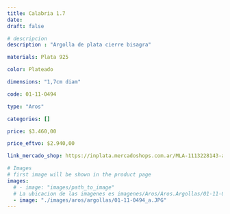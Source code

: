 ```yaml
---
title: Calabria 1.7
date: 
draft: false

# descripcion
description : "Argolla de plata cierre bisagra"

materials: Plata 925

color: Plateado

dimensions: "1,7cm diam"

code: 01-11-0494

type: "Aros"

categories: []

price: $3.460,00

price_eftvo: $2.940,00

link_mercado_shop: https://inplata.mercadoshops.com.ar/MLA-1113228143-argollitas-de-plata-925-calabria-1.7-_JM

# Images
# first image will be shown in the product page
images:
  # - image: "images/path_to_image"
  # La ubicacion de las imagenes es imagenes/Aros/Aros.Argollas/01-11-0494-calabria-1.7
  - image: "./images/aros/argollas/01-11-0494_a.JPG"
---
```

